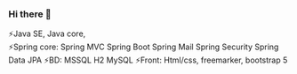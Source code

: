 ### Hi there 👋

<!--
**Miqelad/Miqelad** is a ✨ _special_ ✨ repository because its `README.md` (this file) appears on your GitHub profile.

Here are some ideas to get you started:

- 🔭 I’m currently working on ...
- 🌱 I’m currently learning ...
- 👯 I’m looking to collaborate on ...
- 🤔 I’m looking for help with ...
- 💬 Ask me about ...
- 📫 How to reach me: ...
- 😄 Pronouns: ...
- ⚡ Fun fact: ...
-->
⚡Java SE, Java core, 
<br>
⚡Spring core:
 Spring MVC
 Spring Boot
 Spring Mail
 Spring Security
 Spring Data JPA
⚡BD: 
 MSSQL H2 MySQL
⚡Front: 
 Html/css, freemarker, bootstrap 5
